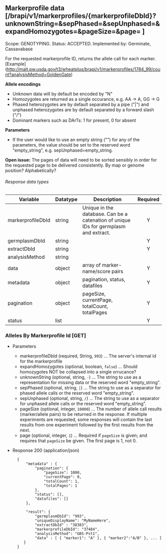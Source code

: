 ## Markerprofile data [/brapi/v1/markerprofiles/{markerprofileDbId}?unknownString=&sepPhased=&sepUnphased=&expandHomozygotes=&pageSize=&page= ]
Scope: GENOTYPING.
Status: ACCEPTED.
Implemented by: Germinate, Cassavabase

For the requested markerprofile ID, returns the allele call for each marker. 
[Example] (http://malt.pw.usda.gov/t3/wheatplus/brapi/v1/markerprofiles/1784_99/count?analysisMethod=GoldenGate)
   
**Allele encodings**

- Unknown data will by default be encoded by "N"
- Homozygotes are returned as a single occurance, e.g. AA -> A, GG -> G
- Phased heterozygotes are by default separated by a pipe ("|") and unphased heterozygotes are by default separated by a forward slash ("/")
- Dominant markers such as DArTs: 1 for present, 0 for absent

**Parameters**

- If the user would like to use an empty string ("") for any of the parameters, the value should be set to the reserved word "empty_string", e.g. sepUnphased=empty_string.

**Open issue:**
The pages of data will need to be sorted sensibly in order for the
requested page to be delivered consistently.  By map or genome position?
Alphabetically?
###### Response data types
|Variable|Datatype|Description|Required|  
|------|------|------|:-----:|
|markerprofileDbId|string|Unique in the database. Can be a catenation of unique IDs for germplasm and extract.|Y|
|germplasmDbId|string||Y|
|extractDbId|string||Y|
|analysisMethod|string|||
|data|object|array of marker-name/score pairs|Y|
|metadata|object|pagination, status, datafiles|Y|
|pagination|object|pageSize, currentPage, totalCount, totalPages|Y|
|status|list||Y|

### Alleles By Markerprofile Id [GET]

+ Parameters
   + markerprofileDbId (required, String, `993`) ... The server's internal id for the markerprofile
   + expandHomozygotes (optional, boolean, `false`) ... Should homozygotes NOT be collapsed into a single orrucance?
   + unknownString (optional, string, `-`) ... The string to use as a representation for missing data or the reserved word "empty_string".
   + sepPhased (optional, string, `|`) ... The string to use as a separator for phased allele calls or the reserved word "empty_string".
   + sepUnphased (optional, string, `/`) ... The string to use as a separator for unphased allele calls or the reserved word "empty_string".
   + pageSize (optional, integer, `10000`) ... The number of allele call results (marker/allele pairs) to be returned in the response. If multiple experiments are requested, some responses will contain the last results from one experiment followed by the first results from the next.
   + page (optional, integer, `1`) ... Required if `pageSize` is given; and requires that `pageSize` be given. The first page is 1, not 0.

+ Response 200 (application/json)

        {
            "metadata" : {
                "pagination": {
                    "pageSize": 1000,
                    "currentPage": 0,
                    "totalCount": 1,
                    "totalPages": 1
                },
                "status": [],
                "datafiles": []
            },
        
            "result": {
                "germplasmDbId": "993",
                "uniqueDisplayName": "MyNameHere",
                "extractDbId" : "38383", 
                "markerprofileDbId": "37484",
                "analysisMethod": "GBS-Pst1",
                "data" : [ { "marker1": "A" }, { "marker2":"A/B" }, ... ]
           }
        }


